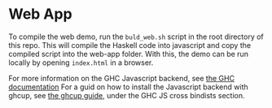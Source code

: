 # Web App

To compile the web demo, run the `buld_web.sh` script in the root directory of this repo.
This will compile the Haskell code into javascript and copy the compiled script into the web-app folder.
With this, the demo can be run locally by opening `index.html` in a browser.

For more information on the GHC Javascript backend, see [the GHC documentation](https://ghc.gitlab.haskell.org/ghc/doc/users_guide/javascript.html)
For a guid on how to install the Javascript backend with ghcup, see [the ghcup guide](https://www.haskell.org/ghcup/guide/), under the GHC JS cross bindists section.
